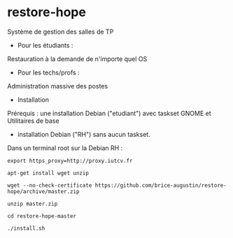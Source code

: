 # restore-hope
Système de gestion des salles de TP

- Pour les étudiants :

Restauration à la demande de n'importe quel OS

- Pour les techs/profs :

Administration massive des postes

- Installation

Prérequis : une installation Debian ("etudiant") avec taskset GNOME et Utilitaires de base 
+ installation Debian ("RH") sans aucun taskset. 

Dans un terminal root sur la Debian RH :

`export https_proxy=http://proxy.iutcv.fr`

`apt-get install wget unzip`

`wget --no-check-certificate https://github.com/brice-augustin/restore-hope/archive/master.zip`

`unzip master.zip`

`cd restore-hope-master`

`./install.sh`
